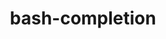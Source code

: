 ---
title: "bash-completion"
layout: cache
categories: [package, v2025.07.0]
meta: {"compilers": ["gcc@11.4.0"], "num_specs": 1, "num_specs_by_stack": {"e4s": 1, "root": 1}, "oss": ["ubuntu22.04"], "platforms": ["linux"], "stacks": ["e4s", "root"], "targets": ["x86_64_v3"], "versions": ["2.12.0"]}
spec_details: [{"compiler": "gcc@11.4.0", "hash": "xvxdxqkpfvush4rmyjygrbm4q7rvzwhv", "os": "ubuntu22.04", "platform": "linux", "size": "-", "stacks": ["e4s", "root"], "target": "x86_64_v3", "variants": ["build_system=autotools"], "versions": ["2.12.0"]}]
---